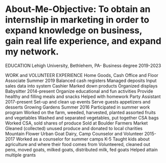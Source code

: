# About-Me-Objective: To obtain an internship in marketing in order to expand knowledge on business, gain real life experience, and expand my network.

EDUCATION
Lehigh University, Bethlehem, PA- Business degree                    2019-2023

WORK and VOLUNTEER EXPERIENCE
Home Goods, Cash Office and Floor Associate                        Summer 2019
Balanced cash registers
Managed deposits
Input sales data into system
Cashier
Marked down products
Organized displays
Babysitter                                        2014-present 
Organize educational and fun activities
Provide healthy and filling meals and snacks
Helped with homework 
Party Assistant                                        2017-present
Set-up and clean up events
Serve guests appetizers and desserts
Growing Gardens                                    Summer 2016
Participated in summer work program
Worked on the farm, weeded, harvested, planted assorted fruits and vegetables
Washed and separated vegetables, put together CSA bags
Worked CSA, sold shares of produce
Sold at Boulder Farmers Market
Gleaned (collected) unused produce and donated to local charities
Mountain Flower Urban Goat Dairy,    Camp Counselor and Volunteer            2015-2017
Worked as a counselor for summer camps K-5
Taught kids about agriculture and where their food comes from
Volunteered, cleaned out pens, moved goats, milked goats, distributed milk, fed goats
Helped attain multiple grants
